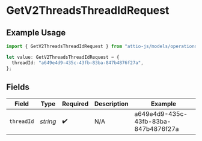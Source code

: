 # GetV2ThreadsThreadIdRequest

## Example Usage

```typescript
import { GetV2ThreadsThreadIdRequest } from "attio-js/models/operations/getv2threadsthreadid.js";

let value: GetV2ThreadsThreadIdRequest = {
  threadId: "a649e4d9-435c-43fb-83ba-847b4876f27a",
};
```

## Fields

| Field                                | Type                                 | Required                             | Description                          | Example                              |
| ------------------------------------ | ------------------------------------ | ------------------------------------ | ------------------------------------ | ------------------------------------ |
| `threadId`                           | *string*                             | :heavy_check_mark:                   | N/A                                  | a649e4d9-435c-43fb-83ba-847b4876f27a |